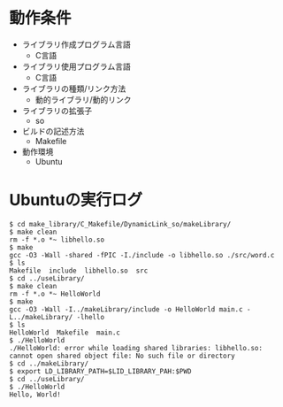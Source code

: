 # 動作条件

* ライブラリ作成プログラム言語
  * C言語
* ライブラリ使用プログラム言語
  * C言語
* ライブラリの種類/リンク方法
  * 動的ライブラリ/動的リンク
* ライブラリの拡張子
  * so
* ビルドの記述方法
  * Makefile
* 動作環境
  * Ubuntu

# Ubuntuの実行ログ

```
$ cd make_library/C_Makefile/DynamicLink_so/makeLibrary/
$ make clean
rm -f *.o *~ libhello.so
$ make
gcc -O3 -Wall -shared -fPIC -I./include -o libhello.so ./src/word.c
$ ls
Makefile  include  libhello.so  src
$ cd ../useLibrary/
$ make clean
rm -f *.o *~ HelloWorld
$ make
gcc -O3 -Wall -I../makeLibrary/include -o HelloWorld main.c -L../makeLibrary/ -lhello
$ ls
HelloWorld  Makefile  main.c
$ ./HelloWorld 
./HelloWorld: error while loading shared libraries: libhello.so: cannot open shared object file: No such file or directory
$ cd ../makeLibrary/
$ export LD_LIBRARY_PATH=$LID_LIBRARY_PAH:$PWD
$ cd ../useLibrary/
$ ./HelloWorld 
Hello, World!
```
